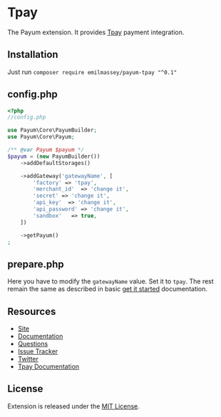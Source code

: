 # Tpay
The Payum extension. It provides [Tpay](https://tpay.com) payment integration.

## Installation
Just run `composer require emilmassey/payum-tpay "^0.1"`

## config.php
```php
<?php
//config.php

use Payum\Core\PayumBuilder;
use Payum\Core\Payum;

/** @var Payum $payum */
$payum = (new PayumBuilder())
    ->addDefaultStorages()

    ->addGateway('gatewayName', [
        'factory' => 'tpay',
        'merchant_id'  => 'change it',
        'secret' => 'change it',
        'api_key'  => 'change it',
        'api_password' => 'change it',
        'sandbox'   => true,
    ])

    ->getPayum()
;
```
## prepare.php

Here you have to modify the `gatewayName` value. Set it to `tpay`. The rest remain the same as described in basic [get it started](https://github.com/Payum/Payum/blob/master/docs/get-it-started.md) documentation.

## Resources

* [Site](https://payum.forma-pro.com/)
* [Documentation](https://github.com/Payum/Payum/blob/master/docs/index.md#general)
* [Questions](http://stackoverflow.com/questions/tagged/payum)
* [Issue Tracker](https://github.com/Payum/Payum/issues)
* [Twitter](https://twitter.com/payumphp)
* [Tpay Documentation](https://docs.tpay.com)

## License

Extension is released under the [MIT License](LICENSE).
